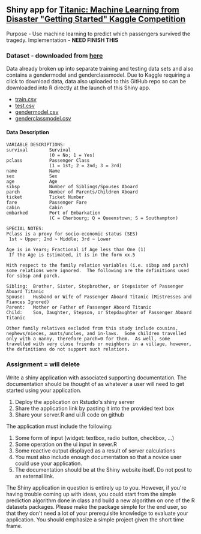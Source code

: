 ## Shiny app for [Titanic: Machine Learning from Disaster "Getting Started" Kaggle Competition](https://www.kaggle.com/c/titanic)

Purpose - Use machine learning to predict which passengers survived the tragedy.
Implementation - **NEED FINISH THIS**

### Dataset - downloaded from [here](https://www.kaggle.com/c/titanic/data)

Data already broken up into separate training and testing data sets and also
contains a gendermodel and genderclassmodel.  Due to Kaggle requiring a click
to download data, data also uploaded to this GitHub repo so can be downloaded
into R directly at the launch of this Shiny app.

* [train.csv](data/train.csv)
* [test.csv](data/test.csv)
* [gendermodel.csv](data/gendermodel.csv)
* [genderclassmodel.csv](data/genderclassmodel.csv)

#### Data Description

```
VARIABLE DESCRIPTIONS:
survival        Survival
                (0 = No; 1 = Yes)
pclass          Passenger Class
                (1 = 1st; 2 = 2nd; 3 = 3rd)
name            Name
sex             Sex
age             Age
sibsp           Number of Siblings/Spouses Aboard
parch           Number of Parents/Children Aboard
ticket          Ticket Number
fare            Passenger Fare
cabin           Cabin
embarked        Port of Embarkation
                (C = Cherbourg; Q = Queenstown; S = Southampton)

SPECIAL NOTES:
Pclass is a proxy for socio-economic status (SES)
 1st ~ Upper; 2nd ~ Middle; 3rd ~ Lower

Age is in Years; Fractional if Age less than One (1)
 If the Age is Estimated, it is in the form xx.5

With respect to the family relation variables (i.e. sibsp and parch)
some relations were ignored.  The following are the definitions used
for sibsp and parch.

Sibling:  Brother, Sister, Stepbrother, or Stepsister of Passenger Aboard Titanic
Spouse:   Husband or Wife of Passenger Aboard Titanic (Mistresses and Fiances Ignored)
Parent:   Mother or Father of Passenger Aboard Titanic
Child:    Son, Daughter, Stepson, or Stepdaughter of Passenger Aboard Titanic

Other family relatives excluded from this study include cousins,
nephews/nieces, aunts/uncles, and in-laws.  Some children travelled
only with a nanny, therefore parch=0 for them.  As well, some
travelled with very close friends or neighbors in a village, however,
the definitions do not support such relations.
```

### Assignment = will delete

Write a shiny application with associated supporting documentation. The
documentation should be thought of as whatever a user will need to get started
using your application.

1. Deploy the application on Rstudio's shiny server
2. Share the application link by pasting it into the provided text box
3. Share your server.R and ui.R code on github

The application must include the following:

1. Some form of input (widget: textbox, radio button, checkbox, ...)
2. Some operation on the ui input in sever.R
3. Some reactive output displayed as a result of server calculations
4. You must also include enough documentation so that a novice user could use your application.
5. The documentation should be at the Shiny website itself. Do not post to an external link.

The Shiny application in question is entirely up to you. However, if you're
having trouble coming up with ideas, you could start from the simple
prediction algorithm done in class and build a new algorithm on one of the R
datasets packages. Please make the package simple for the end user, so that
they don't need a lot of your prerequisite knowledge to evaluate your
application. You should emphasize a simple project given the short time frame.
